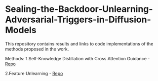 # Sealing-the-Backdoor-Unlearning-Adversarial-Triggers-in-Diffusion-Models
 This repository contains results and links to code implementations of the methods proposed in the work.

Methods:
1.Self-Knowledge Distillation with Cross Attention Guidance - [Repo](https://github.com/Mystic-Slice/Self-Knowledge-Distillation-with-Cross-Attention-Guidance-for-Unpoisoning-of-Diffusion-Models)

2.Feature Unlearning - [Repo](https://github.com/Abha2001/FeatureUnlearning)
